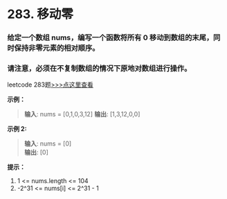 # 283. 移动零
### 给定一个数组 nums，编写一个函数将所有 0 移动到数组的末尾，同时保持非零元素的相对顺序。
### **请注意**，必须在不复制数组的情况下原地对数组进行操作。
leetcode 283题[>>>点这里查看](https://leetcode.cn/problems/move-zeroes/)

**示例：**
> **输入**: nums = [0,1,0,3,12]
> **输出**: [1,3,12,0,0]            

**示例 2:**
> **输入**: nums = [0]       
> **输出**: [0]       

**提示：**
1. 1 <= nums.length <= 104
2. -2^31 <= nums[i] <= 2^31 - 1
